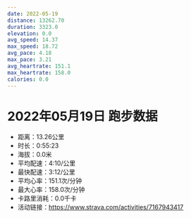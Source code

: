 ```yaml
---
date: 2022-05-19
distance: 13262.70
duration: 3323.0
elevation: 0.0
avg_speed: 14.37
max_speed: 18.72
avg_pace: 4.18
max_pace: 3.21
avg_heartrate: 151.1
max_heartrate: 158.0
calories: 0.0
---
```


# 2022年05月19日 跑步数据

- 距离：13.26公里
- 时长：0:55:23
- 海拔：0.0米
- 平均配速：4:10/公里
- 最快配速：3:12/公里
- 平均心率：151.1次/分钟
- 最大心率：158.0次/分钟
- 卡路里消耗：0.0千卡
- 活动链接：https://www.strava.com/activities/7167943417
